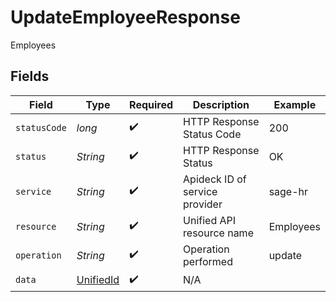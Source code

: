 # UpdateEmployeeResponse

Employees


## Fields

| Field                                             | Type                                              | Required                                          | Description                                       | Example                                           |
| ------------------------------------------------- | ------------------------------------------------- | ------------------------------------------------- | ------------------------------------------------- | ------------------------------------------------- |
| `statusCode`                                      | *long*                                            | :heavy_check_mark:                                | HTTP Response Status Code                         | 200                                               |
| `status`                                          | *String*                                          | :heavy_check_mark:                                | HTTP Response Status                              | OK                                                |
| `service`                                         | *String*                                          | :heavy_check_mark:                                | Apideck ID of service provider                    | sage-hr                                           |
| `resource`                                        | *String*                                          | :heavy_check_mark:                                | Unified API resource name                         | Employees                                         |
| `operation`                                       | *String*                                          | :heavy_check_mark:                                | Operation performed                               | update                                            |
| `data`                                            | [UnifiedId](../../models/components/UnifiedId.md) | :heavy_check_mark:                                | N/A                                               |                                                   |